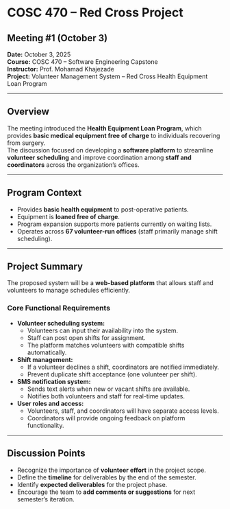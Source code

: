 # COSC 470 – Red Cross Project  
## Meeting #1 (October 3)

**Date:** October 3, 2025  
**Course:** COSC 470 – Software Engineering Capstone  
**Instructor:** Prof. Mohamad Khajezade  
**Project:** Volunteer Management System – Red Cross Health Equipment Loan Program  

---

## Overview

The meeting introduced the **Health Equipment Loan Program**, which provides **basic medical equipment free of charge** to individuals recovering from surgery.  
The discussion focused on developing a **software platform** to streamline **volunteer scheduling** and improve coordination among **staff and coordinators** across the organization’s offices.

---

## Program Context

- Provides **basic health equipment** to post-operative patients.  
- Equipment is **loaned free of charge**.  
- Program expansion supports more patients currently on waiting lists.  
- Operates across **67 volunteer-run offices** (staff primarily manage shift scheduling).  

---

## Project Summary

The proposed system will be a **web-based platform** that allows staff and volunteers to manage schedules efficiently.

### Core Functional Requirements
- **Volunteer scheduling system:**  
  - Volunteers can input their availability into the system.  
  - Staff can post open shifts for assignment.  
  - The platform matches volunteers with compatible shifts automatically.  
- **Shift management:**  
  - If a volunteer declines a shift, coordinators are notified immediately.  
  - Prevent duplicate shift acceptance (one volunteer per shift).  
- **SMS notification system:**  
  - Sends text alerts when new or vacant shifts are available.  
  - Notifies both volunteers and staff for real-time updates.  
- **User roles and access:**  
  - Volunteers, staff, and coordinators will have separate access levels.  
  - Coordinators will provide ongoing feedback on platform functionality.

---

## Discussion Points

- Recognize the importance of **volunteer effort** in the project scope.  
- Define the **timeline** for deliverables by the end of the semester.  
- Identify **expected deliverables** for the project phase.  
- Encourage the team to **add comments or suggestions** for next semester’s iteration.  